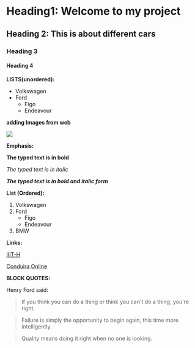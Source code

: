# Heading1:    **Welcome to my project**
## Heading 2: **This is about different cars**
### Heading 3
#### Heading 4

**LISTS(unordered):**
* Volkswagen 
* Ford
	* Figo
	* Endeavour

**adding Images from web**

![](https://www.iiit.ac.in/img/iiit-new.png)


**Emphasis:**

**The typed text is in bold**

*The typed text is in italic*

***The typed text is in bold and italic form***



**List (Ordered):**

1. Volkswagen 
2. Ford
	* Figo
	* Endeavour
3. BMW

**Links:**

[IIIT-H](https://www.iiit.ac.in/)

[Conduira Online](https://www.conduiraonline.com/)

**BLOCK QUOTES:**

Henry Ford said:

>If you think you can do a thing or think you can't do a thing, you're right.

>Failure is simply the opportunity to begin again, this time more intelligently.

>Quality means doing it right when no one is looking.